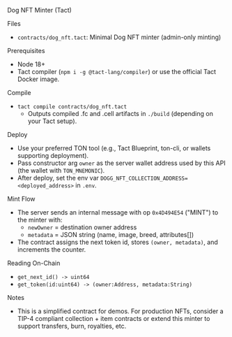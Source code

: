 Dog NFT Minter (Tact)

Files
- `contracts/dog_nft.tact`: Minimal Dog NFT minter (admin-only minting)

Prerequisites
- Node 18+
- Tact compiler (`npm i -g @tact-lang/compiler`) or use the official Tact Docker image.

Compile
- `tact compile contracts/dog_nft.tact`
  - Outputs compiled .fc and .cell artifacts in `./build` (depending on your Tact setup).

Deploy
- Use your preferred TON tool (e.g., Tact Blueprint, ton-cli, or wallets supporting deployment).
- Pass constructor arg `owner` as the server wallet address used by this API (the wallet with `TON_MNEMONIC`).
- After deploy, set the env var `DOGG_NFT_COLLECTION_ADDRESS=<deployed_address>` in `.env`.

Mint Flow
- The server sends an internal message with op `0x4D494E54` ("MINT") to the minter with:
  - `newOwner` = destination owner address
  - `metadata` = JSON string (name, image, breed, attributes[])
- The contract assigns the next token id, stores `(owner, metadata)`, and increments the counter.

Reading On-Chain
- `get_next_id() -> uint64`
- `get_token(id:uint64) -> (owner:Address, metadata:String)`

Notes
- This is a simplified contract for demos. For production NFTs, consider a TIP-4 compliant collection + item contracts or extend this minter to support transfers, burn, royalties, etc.

